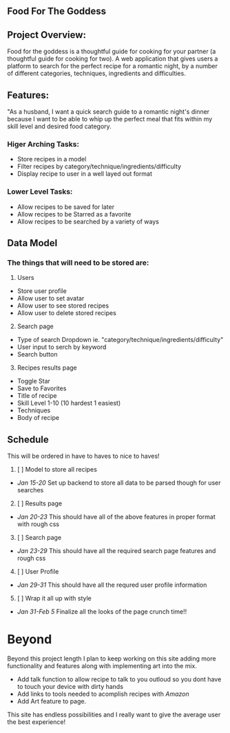 ## Food For The Goddess

## Project Overview:
Food for the goddess is a thoughtful guide for cooking for your partner (a thoughtful guide for cooking for two). A web application that gives users a platform to search for the perfect recipe for a romantic night, by a number of different categories, techniques, ingredients and difficulties. 

## Features:
"As a husband, I want a quick search guide to a romantic night's dinner because I want to be able to whip up the perfect meal that fits within my skill level and desired food category. 

### Higer Arching Tasks:

- Store recipes in a model
- Filter recipes by category/technique/ingredients/difficulty
- Display recipe to user in a well layed out format

### Lower Level Tasks:

- Allow recipes to be saved for later
- Allow recipes to be Starred as a favorite
- Allow recipes to be searched by a variety of ways

## Data Model
### The things that will need to be stored are:
1. Users
  - Store user profile 
  - Allow user to set avatar
  - Allow user to see stored recipes
  - Allow user to delete stored recipes
  
2. Search page
  - Type of search Dropdown ie. "category/technique/ingredients/difficulty"
  - User input to serch by keyword
  - Search button
  
3. Recipes results page
  - Toggle Star
  - Save to Favorites
  - Title of recipe
  - Skill Level 1-10 (10 hardest 1 easiest)
  - Techniques
  - Body of recipe
  
## Schedule
This will be ordered in have to haves to nice to haves!
1. [ ] Model to store all recipes
  - *Jan 15-20* Set up backend to store all data to be parsed though for user searches 
2. [ ] Results page
  - *Jan 20-23* This should have all of the above features in proper format with rough css
3. [ ] Search page 
  - *Jan 23-29* This should have all the required search page features and rough css 
4. [ ] User Profile
  - *Jan 29-31* This should have all the requred user profile information
5. [ ] Wrap it all up with style
  - *Jan 31-Feb 5* Finalize all the looks of the page crunch time!!
  
# Beyond
Beyond this project length I plan to keep working on this site adding more functionality and features along with implementing art into the mix. 

- Add talk function to allow recipe to talk to you outloud so you dont have to touch your device with dirty hands
- Add links to tools needed to acomplish recipes with *Amazon*
- Add Art feature to page. 

This site has endless possibilities and I really want to give the average user the best experience!

    
